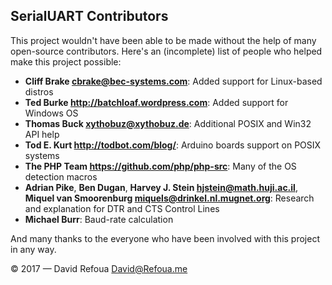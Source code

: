 ## SerialUART Contributors

This project wouldn't have been able to be made without the help of many open-source contributors. Here's an (incomplete) list of people who helped make this project possible:

* **Cliff Brake <cbrake@bec-systems.com>**: Added support for Linux-based distros
* **Ted Burke <http://batchloaf.wordpress.com>**: Added support for Windows OS
* **Thomas Buck <xythobuz@xythobuz.de>**: Additional POSIX and Win32 API help
* **Tod E. Kurt <http://todbot.com/blog/>**: Arduino boards support on POSIX systems
* **The PHP Team <https://github.com/php/php-src>**: Many of the OS detection macros
* **Adrian Pike**, **Ben Dugan**, **Harvey J. Stein <hjstein@math.huji.ac.il>**, **Miquel van Smoorenburg <miquels@drinkel.nl.mugnet.org>**: Research and explanation for DTR and CTS Control Lines
* **Michael Burr**: Baud-rate calculation

And many thanks to the everyone who have been involved with this project in any way.

© 2017 — David Refoua
David@Refoua.me

